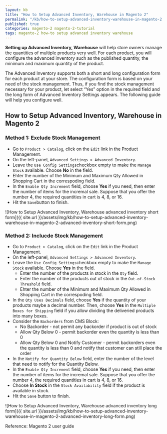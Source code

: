 ```yaml
---
layout: kb
title: "How to Setup Advanced Inventory, Warehouse in Magento 2"
permalink: "/kb/how-to-setup-advanced-inventory-warehouse-in-magento-2.html"
published: true
categories: magento-2 magento-2-tutorial
tags: magento-2 how-to setup advanced inventory warehouse
---
```


**Setting up Advanced Inventory, Warehouse** will help store owners manage the quantities of multiple products very well. For each product, you will configure the advanced inventory such as the published quantity, the minimum and maximum quantity of the product. 

The Advanced Inventory supports both a short and long configuration form for each product at your store. The configuration form is based on your need of the stock management. Thus, if you find the stock management necessary for your product, let select “Yes” option in the required field and the long form of Advanced Inventory Settings appears. The following guide will help you configure well.

## How to Setup Advanced Inventory, Warehouse in Magento 2

### Method 1: Exclude Stock Management 

* Go to `Product > Catalog`, click on the `Edit` link in the Product Management.
* On the left-panel, `Advanced Settings > Advanced Inventory`.
* Leave the `Use Config Settings`checkbox empty to make the `Manage Stock` available.  Choose **No** in the field.
* Ehter the number of the Minimum and Maximum Qty Allowed in Shopping Cart in the correspoding field.
* In the `Enable Qty Increment` field, choose **Yes** if you need, then enter the number of items for the incremal sale. Suppose that you offer the number 4, the required quantities in cart is 4, 8, or 16. 
* Hit the `Save`button to finish.

![How to Setup Advanced Inventory, Warehouse advanced inventory short form]({{ site.url }}/assets/img/kb/how-to-setup-advanced-inventory-warehouse-in-magento-2-advanced-inventory-short-form.png)

### Method 2: Inclucde Stock Management

* Go to `Product > Catalog`, click on the `Edit` link in the Product Management.
* On the left-panel, `Advanced Settings > Advanced Inventory`.
* Leave the `Use Config Settings`checkbox empty to make the `Manage Stock` available.  Choose **Yes** in the field.
  * Enter the number of the products in stock in the `Qty` field.
  * Enter the number of the products out of stock in the `Out-of-Stock Threshold` field.
  * Ehter the number of the Minimum and Maximum Qty Allowed in Shopping Cart in the correspoding field.
* In the `Qty Uses Decimals` field, choose **Yes** if the quantity of your products maybe a decimal number. Then, choose **Yes** in the `Multiple Boxes for Shipping` field if you allow dividing the deliveried products into many boxes.
* Consider the `Backorders` from CMS Block: 
  * No Backorder - not permit any backorder if product is out of stock
  * Allow Qty Below 0 - permit backorder even the quantity is less than 0
  * Allow Qty Below 0 and Notify Customer - permit backorders even the quantity is less than 0 and notify that customer can still place the order
* In the `Notify for Quantity Below` field, enter the number of the level that need to notify for the Quantity Below.
* In the `Enable Qty Increment` field, choose **Yes** if you need, then enter the number of items for the incremal sale. Suppose that you offer the number 4, the required quantities in cart is 4, 8, or 16. 
* Choose **In Stock** in the `Stock Availability` field if the product is available in stock.
* Hit the `Save` button to finish.

![How to Setup Advanced Inventory, Warehouse advanced inventory long form]({{ site.url }}/assets/img/kb/how-to-setup-advanced-inventory-warehouse-in-magento-2-advanced-inventory-long-form.png)

Reference: Magento 2 user guide